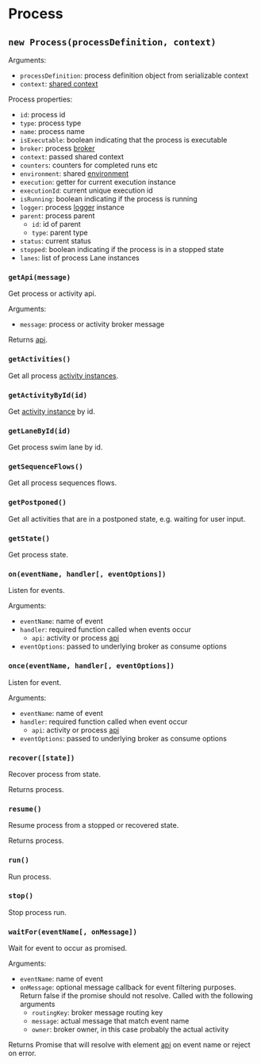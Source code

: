 # Process

## `new Process(processDefinition, context)`

Arguments:

- `processDefinition`: process definition object from serializable context
- `context`: [shared context](/docs/Context.md)

Process properties:

- `id`: process id
- `type`: process type
- `name`: process name
- `isExecutable`: boolean indicating that the process is executable
- `broker`: process [broker](https://github.com/paed01/smqp)
- `context`: passed shared context
- `counters`: counters for completed runs etc
- `environment`: shared [environment](/docs/Environment)
- `execution`: getter for current execution instance
- `executionId`: current unique execution id
- `isRunning`: boolean indicating if the process is running
- `logger`: process [logger](/docs/Environmnt.md#logger) instance
- `parent`: process parent
  - `id`: id of parent
  - `type`: parent type
- `status`: current status
- `stopped`: boolean indicating if the process is in a stopped state
- `lanes`: list of process Lane instances

### `getApi(message)`

Get process or activity api.

Arguments:

- `message`: process or activity broker message

Returns [api](/docs/SharedApi.md).

### `getActivities()`

Get all process [activity instances](/docs/Activity.md).

### `getActivityById(id)`

Get [activity instance](/docs/Activity.md) by id.

### `getLaneById(id)`

Get process swim lane by id.

### `getSequenceFlows()`

Get all process sequences flows.

### `getPostponed()`

Get all activities that are in a postponed state, e.g. waiting for user input.

### `getState()`

Get process state.

### `on(eventName, handler[, eventOptions])`

Listen for events.

Arguments:

- `eventName`: name of event
- `handler`: required function called when events occur
  - `api`: activity or process [api](/docs/SharedApi.md)
- `eventOptions`: passed to underlying broker as consume options

### `once(eventName, handler[, eventOptions])`

Listen for event.

Arguments:

- `eventName`: name of event
- `handler`: required function called when event occur
  - `api`: activity or process [api](/docs/SharedApi.md)
- `eventOptions`: passed to underlying broker as consume options

### `recover([state])`

Recover process from state.

Returns process.

### `resume()`

Resume process from a stopped or recovered state.

Returns process.

### `run()`

Run process.

### `stop()`

Stop process run.

### `waitFor(eventName[, onMessage])`

Wait for event to occur as promised.

Arguments:

- `eventName`: name of event
- `onMessage`: optional message callback for event filtering purposes. Return false if the promise should not resolve. Called with the following arguments
  - `routingKey`: broker message routing key
  - `message`: actual message that match event name
  - `owner`: broker owner, in this case probably the actual activity

Returns Promise that will resolve with element [api](/docs/SharedApi.md) on event name or reject on error.
